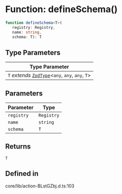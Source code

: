 # Function: defineSchema()

```ts
function defineSchema<T>(
   registry: Registry, 
   name: string, 
   schema: T): T
```

## Type Parameters

| Type Parameter |
| ------ |
| `T` *extends* [`ZodType`](../namespaces/z/classes/ZodType.md)\<`any`, `any`, `any`, `T`\> |

## Parameters

| Parameter | Type |
| ------ | ------ |
| `registry` | `Registry` |
| `name` | `string` |
| `schema` | `T` |

## Returns

`T`

## Defined in

core/lib/action-BLstGZbj.d.ts:103
